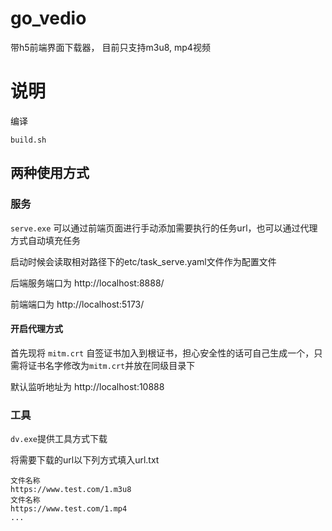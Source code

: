 # go_vedio
带h5前端界面下载器， 目前只支持m3u8, mp4视频

# 说明

编译

`build.sh`

## 两种使用方式

### 服务 

`serve.exe` 可以通过前端页面进行手动添加需要执行的任务url，也可以通过代理方式自动填充任务

启动时候会读取相对路径下的etc/task_serve.yaml文件作为配置文件

后端服务端口为 http://localhost:8888/

前端端口为 http://localhost:5173/


#### 开启代理方式
首先现将 `mitm.crt` 自签证书加入到根证书，担心安全性的话可自己生成一个，只需将证书名字修改为`mitm.crt`并放在同级目录下

默认监听地址为 http://localhost:10888



### 工具

`dv.exe`提供工具方式下载

将需要下载的url以下列方式填入url.txt

```text
文件名称
https://www.test.com/1.m3u8
文件名称
https://www.test.com/1.mp4
...
```
